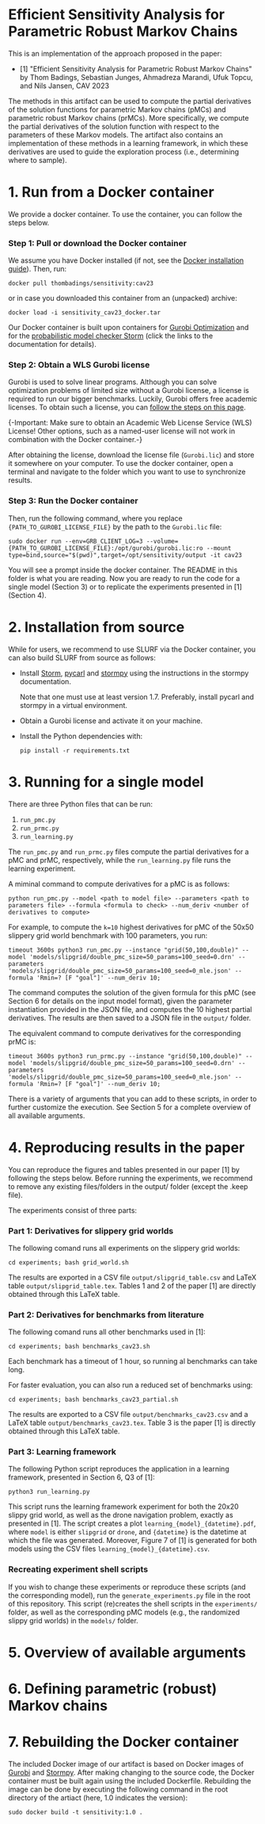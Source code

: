 # Efficient Sensitivity Analysis for Parametric Robust Markov Chains

This is an implementation of the approach proposed in the paper:

- [1] "Efficient Sensitivity Analysis for Parametric Robust Markov Chains" by Thom Badings, Sebastian Junges, Ahmadreza Marandi, Ufuk Topcu, and Nils Jansen, CAV 2023

The methods in this artifact can be used to compute the partial derivatives of the solution functions for parametric Markov chains (pMCs) and parametric robust Markov chains (prMCs).
More specifically, we compute the partial derivatives of the solution function with respect to the parameters of these Markov models.
The artifact also contains an implementation of these methods in a learning framework, in which these derivatives are used to guide the exploration process (i.e., determining where to sample).

# 1. Run from a Docker container

We provide a docker container. To use the container, you can follow the steps below.

### Step 1: Pull or download the Docker container
We assume you have Docker installed (if not, see the [Docker installation guide](https://docs.docker.com/get-docker/)). Then, run:

```
docker pull thombadings/sensitivity:cav23
```

or in case you downloaded this container from an (unpacked) archive:

```
docker load -i sensitivity_cav23_docker.tar
```

Our Docker container is built upon containers for [Gurobi Optimization](https://hub.docker.com/r/gurobi/optimizer) and for the [probabilistic model checker Storm](https://www.stormchecker.org/documentation/obtain-storm/docker.html) (click the links to the documentation for details).

### Step 2: Obtain a WLS Gurobi license
Gurobi is used to solve linear programs. Although you can solve optimization problems of limited size without a Gurobi license, a license is required to run our bigger benchmarks. Luckily, Gurobi offers free academic licenses. To obtain such a license, you can [follow the steps on this page](https://www.gurobi.com/features/academic-wls-license/). 

{-Important: Make sure to obtain an Academic Web License Service (WLS) License! Other options, such as a named-user license will not work in combination with the Docker container.-}

After obtaining the license, download the license file (`Gurobi.lic`) and store it somewhere on your computer. To use the docker container, open a terminal and navigate to the folder which you want to use to synchronize results.

### Step 3: Run the Docker container
Then, run the following command, where you replace `{PATH_TO_GUROBI_LICENSE_FILE}` by the path to the `Gurobi.lic` file:

```
sudo docker run --env=GRB_CLIENT_LOG=3 --volume={PATH_TO_GUROBI_LICENSE_FILE}:/opt/gurobi/gurobi.lic:ro --mount type=bind,source="$(pwd)",target=/opt/sensitivity/output -it cav23
```

You will see a prompt inside the docker container. The README in this folder is what you are reading. Now you are ready to run the code for a single model (Section 3) or to replicate the experiments presented in [1] (Section 4).

# 2. Installation from source

While for users, we recommend to use SLURF via the Docker container, you can also build SLURF from source as follows:

- Install [Storm](https://www.stormchecker.org/documentation/obtain-storm/build.html), [pycarl](https://moves-rwth.github.io/pycarl/installation.html#installation-steps) and [stormpy](https://moves-rwth.github.io/stormpy/installation.html#installation-steps) using the instructions in the stormpy documentation.

  Note that one must use at least version 1.7.
  Preferably, install pycarl and stormpy in a virtual environment.

- Obtain a Gurobi license and activate it on your machine.

- Install the Python dependencies with:

  `pip install -r requirements.txt`

# 3. Running for a single model

There are three Python files that can be run:

1. `run_pmc.py`
2. `run_prmc.py`
3. `run_learning.py`

The `run_pmc.py` and `run_prmc.py` files compute the partial derivatives for a pMC and prMC, respectively, while the `run_learning.py` file runs the learning experiment.

A miminal command to compute derivatives for a pMC is as follows:

```
python run_pmc.py --model <path to model file> --parameters <path to parameters file> --formula <formula to check> --num_deriv <number of derivatives to compute>
```

For example, to compute the `k=10` highest derivatives for pMC of the 50x50 slippery grid world benchmark with 100 parameters, you run:

```
timeout 3600s python3 run_pmc.py --instance "grid(50,100,double)" --model 'models/slipgrid/double_pmc_size=50_params=100_seed=0.drn' --parameters 'models/slipgrid/double_pmc_size=50_params=100_seed=0_mle.json' --formula 'Rmin=? [F "goal"]' --num_deriv 10;
```

The command computes the solution of the given formula for this pMC (see Section 6 for details on the input model format), given the parameter instantiation provided in the JSON file, and computes the 10 highest partial derivatives.
The results are then saved to a JSON file in the `output/` folder.

The equivalent command to compute derivatives for the corresponding prMC is:

```
timeout 3600s python3 run_prmc.py --instance "grid(50,100,double)" --model 'models/slipgrid/double_pmc_size=50_params=100_seed=0.drn' --parameters 'models/slipgrid/double_pmc_size=50_params=100_seed=0_mle.json' --formula 'Rmin=? [F "goal"]' --num_deriv 10;
```

There is a variety of arguments that you can add to these scripts, in order to further customize the execution. See Section 5 for a complete overview of all available arguments.

# 4. Reproducing results in the paper

You can reproduce the figures and tables presented in our paper [1] by following the steps below.
Before running the experiments, we recommend to remove any existing files/folders in the output/ folder (except the .keep file).

The experiments consist of three parts:

### Part 1: Derivatives for slippery grid worlds
The following comand runs all experiments on the slippery grid worlds:

```
cd experiments; bash grid_world.sh
```

The results are exported in a CSV file `output/slipgrid_table.csv` and LaTeX table `output/slipgrid_table.tex`.
Tables 1 and 2 of the paper [1] are directly obtained through this LaTeX table.

### Part 2: Derivatives for benchmarks from literature
The following comand runs all other benchmarks used in [1]:

```
cd experiments; bash benchmarks_cav23.sh
```

Each benchmark has a timeout of 1 hour, so running al benchmarks can take long.

For faster evaluation, you can also run a reduced set of benchmarks using:

```
cd experiments; bash benchmarks_cav23_partial.sh
```

The results are exported to a CSV file `output/benchmarks_cav23.csv` and a LaTeX table `output/benchmarks_cav23.tex`.
Table 3 is the paper [1] is directly obtained through this LaTeX table.

### Part 3: Learning framework
The following Python script reproduces the application in a learning framework, presented in Section 6, Q3 of [1]:

```
python3 run_learning.py
```

This script runs the learning framework experiment for both the 20x20 slippy grid world, as well as the drone navigation problem, exactly as presented in [1].
The script creates a plot `learning_{model}_{datetime}.pdf`, where `model` is either `slipgrid` or `drone`, and `{datetime}` is the datetime at which the file was generated.
Moreover, Figure 7 of [1] is generated for both models using the CSV files `learning_{model}_{datetime}.csv`.

### Recreating experiment shell scripts
If you wish to change these experiments or reproduce these scripts (and the corresponding model), run the `generate_experiments.py` file in the root of this repository.
This script (re)creates the shell scripts in the `experiments/` folder, as well as the corresponding pMC models (e.g., the randomized slippy grid worlds) in the `models/` folder.

# 5. Overview of available arguments

# 6. Defining parametric (robust) Markov chains

# 7. Rebuilding the Docker container

The included Docker image of our artifact is based on Docker images of [Gurobi](https://hub.docker.com/r/gurobi/optimizer) and [Stormpy](https://www.stormchecker.org/documentation/obtain-storm/docker.html). After making changing to the source code, the Docker container must be built again using the included Dockerfile. Rebuilding the image can be done by executing the following command in the root directory of the artiact (here, 1.0 indicates the version):

```
sudo docker build -t sensitivity:1.0 .
```
